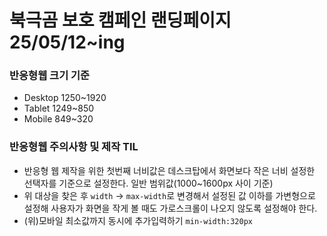 # 북극곰 보호 캠페인 랜딩페이지 25/05/12~ing
### 반응형웹 크기 기준
* Desktop 1250~1920
* Tablet 1249~850
* Mobile 849~320
### 반응형웹 주의사항 및 제작 TIL
* 반응형 웹 제작을 위한 첫번째 너비값은 데스크탑에서 화면보다 작은 너비 설정한 선택자를 기준으로 설정한다. 일반 범위값(1000~1600px 사이 기준)
* 위 대상을 찾은 후 `width` -> `max-width`로 변경해서 설정된 값 이하를 가변형으로 설정해 사용자가 화면을 작게 볼 때도 가로스크롤이 나오지 않도록 설정해야 한다.
* (위)모바일 최소값까지 동시에 추가입력하기 `min-width:320px`